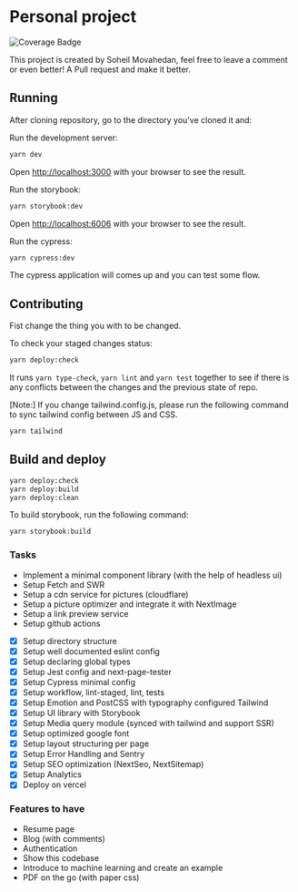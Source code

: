 # Personal project

![Coverage Badge](https://img.shields.io/endpoint?url=https://gist.githubusercontent.com/movahedan/49ff7044879e43a1daf430086b622c53/raw/next-boilerplate__heads_main.json)

This project is created by Soheil Movahedan, feel free to leave
a comment or even better! A Pull request and make it better.

## Running

After cloning repository, go to the directory you've cloned it and:

Run the development server:
```bash
yarn dev
```
Open [http://localhost:3000](http://localhost:3000) with your browser to see the result.


Run the storybook:
```bash
yarn storybook:dev
```
Open [http://localhost:6006](http://localhost:6006) with your browser to see the result.

Run the cypress:
```bash
yarn cypress:dev
```
The cypress application will comes up and you can test some flow.

## Contributing

Fist change the thing you with to be changed.

To check your staged changes status:
```bash
yarn deploy:check
```
It runs `yarn type-check`, `yarn lint` and `yarn test` together to see if there is any conflicts between the changes and the previous state of repo.

[Note:] If you change tailwind.config.js, please run the following command to sync tailwind config between JS and CSS.
```bash
yarn tailwind
```

## Build and deploy

```bash
yarn deploy:check
yarn deploy:build
yarn deploy:clean
```

To build storybook, run the following command:
```bash
yarn storybook:build
```

### Tasks

-	Implement a minimal component library (with the help of headless ui)
- Setup Fetch and SWR
- Setup a cdn service for pictures (cloudflare)
- Setup a picture optimizer and integrate it with NextImage
- Setup a link preview service
- Setup github actions
- [x] Setup directory structure
- [x] Setup well documented eslint config
- [x] Setup declaring global types
- [x] Setup Jest config and next-page-tester
- [x] Setup Cypress minimal config
- [x] Setup workflow, lint-staged, lint, tests
- [x] Setup Emotion and PostCSS with typography configured Tailwind
- [x] Setup UI library with Storybook
-	[x] Setup Media query module (synced with tailwind and support SSR)
- [x] Setup optimized google font
- [x] Setup layout structuring per page
-	[x] Setup Error Handling and Sentry
- [x] Setup SEO optimization (NextSeo, NextSitemap)
- [x] Setup Analytics
- [x] Deploy on vercel

### Features to have
- Resume page
- Blog (with comments)
- Authentication
- Show this codebase
- Introduce to machine learning and create an example
- PDF on the go (with paper css)